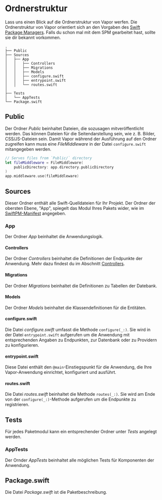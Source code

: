 # Ordnerstruktur

Lass uns einen Blick auf die Ordnerstruktur von Vapor werfen. Die Ordnerstruktur von Vapor orientiert sich an den Vorgaben des [Swift Package Managers](spm.md). Falls du schon mal mit dem SPM gearbeitet hast, sollte sie dir bekannt vorkommen.

```
.
├── Public
├── Sources
│   ├── App
│   │   ├── Controllers
│   │   ├── Migrations
│   │   ├── Models
│   │   ├── configure.swift 
│   │   ├── entrypoint.swift
│   │   └── routes.swift
│       
├── Tests
│   └── AppTests
└── Package.swift
```

## Public

Der Ordner _Public_ beinhaltet Dateien, die sozusagen mitveröffentlicht werden. Das können Dateien für die Seitendarstellung sein, wie z. B. Bilder, CSS/JS-Dateien sein. Damit Vapor während der Ausführung auf den Ordner zugreifen kann muss eine _FileMiddleware_ in der Datei `configure.swift` mitangegeben werden.

```swift
// Serves files from `Public/` directory
let fileMiddleware = FileMiddleware(
    publicDirectory: app.directory.publicDirectory
)
app.middleware.use(fileMiddleware)
```

## Sources

Dieser Ordner enthält alle Swift-Quelldateien für Ihr Projekt.
Der Ordner der obersten Ebene, "App", spiegelt das Modul Ihres Pakets wider,
wie im [SwiftPM-Manifest](spm.md) angegeben.

### App

Der Ordner _App_ beinhaltet die Anwendungslogik.

#### Controllers

Der Ordner _Controllers_ beinhaltet die Definitionen der Endpunkte der Anwendung. Mehr dazu findest du im Abschnitt [Controllers](../basics/controllers.md).

#### Migrations

Der Ordner _Migrations_ beinhaltet die Definitionen zu Tabellen der Datebank.

#### Models

Der Ordner _Models_ beinhaltet die Klassendefinitionen für die Entitäten.

#### configure.swift

Die Datei _configure.swift_ umfasst die Methode `configure(_:)`. Sie wird in der Datei `entrypoint.swift` aufgerufen um die Anwendung mit entsprechenden Angaben zu Endpunkten, zur Datenbank oder zu Providern zu konfigurieren.

#### entrypoint.swift

Diese Datei enthält den `@main`-Einstiegspunkt für die Anwendung, die Ihre Vapor-Anwendung einrichtet, konfiguriert und ausführt.

#### routes.swift

Die Datei _routes.swift_ beinhaltet die Methode `routes(_:)`. Sie wird am Ende von der `configure(_:)`-Methode aufgerufen um die Endpunkte zu registrieren. 

## Tests

Für jedes Paketmodul kann ein entsprechender Ordner unter _Tests_ angelegt werden.

### AppTests

Der Ornder _AppTests_ beinhaltet alle möglichen Tests für Komponenten der Anwendung.

## Package.swift

Die Datei _Package.swift_ ist die Paketbeschreibung.
